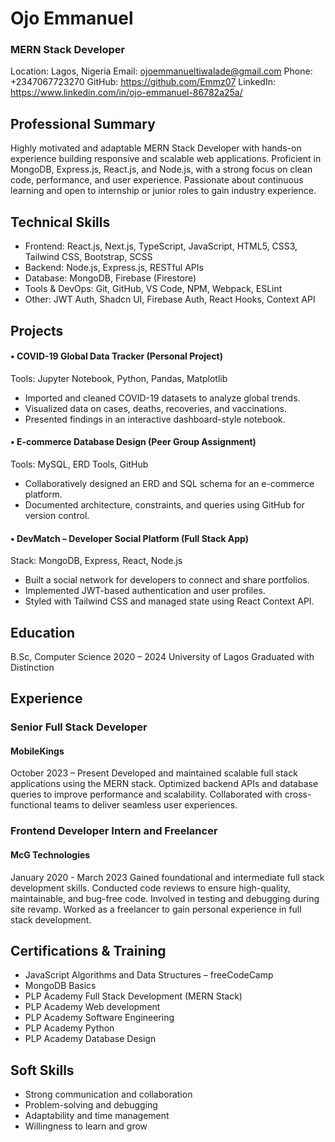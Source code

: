 # Ojo Emmanuel
### MERN Stack Developer
Location: Lagos, Nigeria
Email: ojoemmanueltiwalade@gmail.com
Phone: +2347067723270
GitHub: https://github.com/Emmz07
LinkedIn: https://www.linkedin.com/in/ojo-emmanuel-86782a25a/

## Professional Summary
Highly motivated and adaptable MERN Stack Developer with hands-on experience building responsive and scalable web applications. Proficient in MongoDB, Express.js, React.js, and Node.js, with a strong focus on clean code, performance, and user experience. Passionate about continuous learning and open to internship or junior roles to gain industry experience.

## Technical Skills
- Frontend: React.js, Next.js, TypeScript, JavaScript, HTML5, CSS3, Tailwind CSS, Bootstrap, SCSS
- Backend: Node.js, Express.js, RESTful APIs
- Database: MongoDB, Firebase (Firestore)
- Tools & DevOps: Git, GitHub, VS Code, NPM, Webpack, ESLint
- Other: JWT Auth, Shadcn UI, Firebase Auth, React Hooks, Context API
 
## Projects
#### •	COVID-19 Global Data Tracker (Personal Project)
Tools: Jupyter Notebook, Python, Pandas, Matplotlib
- Imported and cleaned COVID-19 datasets to analyze global trends.
- Visualized data on cases, deaths, recoveries, and vaccinations.
- Presented findings in an interactive dashboard-style notebook.
  
#### •	E-commerce Database Design (Peer Group Assignment)
Tools: MySQL, ERD Tools, GitHub
- Collaboratively designed an ERD and SQL schema for an e-commerce platform.
- Documented architecture, constraints, and queries using GitHub for version control.
  
#### •	DevMatch – Developer Social Platform (Full Stack App)
Stack: MongoDB, Express, React, Node.js
- Built a social network for developers to connect and share portfolios.
- Implemented JWT-based authentication and user profiles.
- Styled with Tailwind CSS and managed state using React Context API.
  
## Education
B.Sc, Computer Science
2020 – 2024
University of Lagos
Graduated with Distinction 

## Experience
### Senior Full Stack Developer
#### MobileKings
October 2023 – Present
Developed and maintained scalable full stack applications using the MERN stack.
Optimized backend APIs and database queries to improve performance and scalability.
Collaborated with cross-functional teams to deliver seamless user experiences.

### Frontend Developer Intern and Freelancer
#### McG Technologies
January 2020 - March 2023
Gained foundational and intermediate full stack development skills.
Conducted code reviews to ensure high-quality, maintainable, and bug-free code.
Involved in testing and debugging during site revamp.
Worked as a freelancer to gain personal experience in full stack development. 



## Certifications & Training
- JavaScript Algorithms and Data Structures – freeCodeCamp
- MongoDB Basics 
- PLP Academy Full Stack Development (MERN Stack)	
- PLP Academy Web development	
- PLP Academy Software Engineering
- PLP Academy Python	
- PLP Academy Database Design
## Soft Skills
- Strong communication and collaboration
- Problem-solving and debugging
- Adaptability and time management
- Willingness to learn and grow

